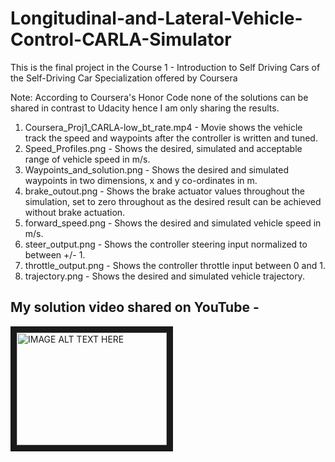 # Longitudinal-and-Lateral-Vehicle-Control-CARLA-Simulator

This is the final project in the Course 1 - Introduction to Self Driving Cars of the Self-Driving Car Specialization offered by Coursera

Note: According to Coursera's Honor Code none of the solutions can be shared in contrast to Udacity hence I am only sharing the results.

1. Coursera_Proj1_CARLA-low_bt_rate.mp4 - Movie shows the vehicle track the speed and waypoints after the controller is written and tuned.
2. Speed_Profiles.png -  Shows the desired, simulated and acceptable range of vehicle speed in m/s.
3. Waypoints_and_solution.png - Shows the desired and simulated waypoints in two dimensions, x and y co-ordinates in m.
4. brake_outout.png - Shows the brake actuator values throughout the simulation, set to zero throughout as the desired result can be achieved without brake actuation.
5. forward_speed.png - Shows the desired and simulated vehicle speed in m/s.
6. steer_output.png - Shows the controller steering input normalized to between +/- 1.
7. throttle_output.png - Shows the controller throttle input between 0 and 1.
8. trajectory.png - Shows the desired and simulated vehicle trajectory.


## My solution video shared on YouTube -

<a href="http://www.youtube.com/watch?feature=player_embedded&v=TUvzyj3_sKI
" target="_blank"><img src="http://img.youtube.com/vi/TUvzyj3_sKI/0.jpg" 
alt="IMAGE ALT TEXT HERE" width="240" height="180" border="10" /></a>
